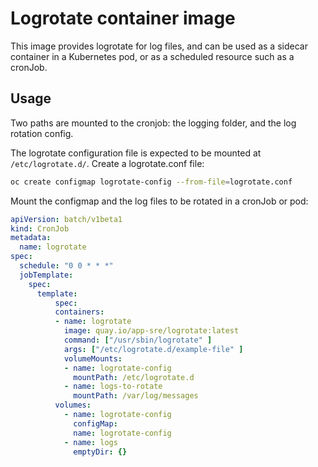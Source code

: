 # Logrotate container image

This image provides logrotate for log files, and can be used as a sidecar container
in a Kubernetes pod, or as a scheduled resource such as a cronJob.

## Usage

Two paths are mounted to the cronjob: the logging folder, and the log rotation config.

The logrotate configuration file is expected to be mounted at `/etc/logrotate.d/`.
Create a logrotate.conf file:

```bash
oc create configmap logrotate-config --from-file=logrotate.conf
```

Mount the configmap and the log files to be rotated in a cronJob or pod:

```yaml
apiVersion: batch/v1beta1
kind: CronJob
metadata:
  name: logrotate
spec:
  schedule: "0 0 * * *"
  jobTemplate:
    spec:
      template:
          spec:
          containers:
          - name: logrotate
            image: quay.io/app-sre/logrotate:latest
            command: ["/usr/sbin/logrotate" ]
            args: ["/etc/logrotate.d/example-file" ]
            volumeMounts:
            - name: logrotate-config
              mountPath: /etc/logrotate.d
            - name: logs-to-rotate
              mountPath: /var/log/messages
          volumes:
            - name: logrotate-config
              configMap:
              name: logrotate-config
            - name: logs
              emptyDir: {}
```
